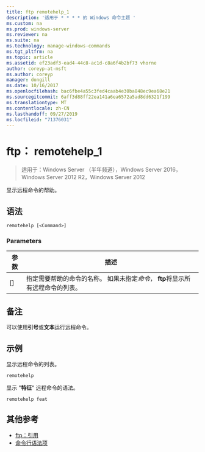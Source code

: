 ```yaml
---
title: ftp remotehelp_1
description: '适用于 * * * * 的 Windows 命令主题 '
ms.custom: na
ms.prod: windows-server
ms.reviewer: na
ms.suite: na
ms.technology: manage-windows-commands
ms.tgt_pltfrm: na
ms.topic: article
ms.assetid: ef23adf3-ead4-44c8-ac1d-c8a6f4b2bf73 vhorne
author: coreyp-at-msft
ms.author: coreyp
manager: dongill
ms.date: 10/16/2017
ms.openlocfilehash: bac6fbe4a55c3fed4caab4e30ba848ec9ea68e21
ms.sourcegitcommit: 6aff3d88ff22ea141a6ea6572a5ad8dd6321f199
ms.translationtype: MT
ms.contentlocale: zh-CN
ms.lasthandoff: 09/27/2019
ms.locfileid: "71376031"
---
```

# <a name="ftp-remotehelp_1"></a>ftp： remotehelp_1

>适用于：Windows Server （半年频道），Windows Server 2016，Windows Server 2012 R2，Windows Server 2012

显示远程命令的帮助。   
## <a name="syntax"></a>语法  
```  
remotehelp [<Command>]  
```  
### <a name="parameters"></a>Parameters  
|参数|描述|  
|-------|--------|  
|[<Command>]|指定需要帮助的命令的名称。 如果未指定*命令*， **ftp**将显示所有远程命令的列表。|  
## <a name="remarks"></a>备注  
可以使用**引号**或**文本**运行远程命令。  
## <a name="BKMK_Examples"></a>示例  
显示远程命令的列表。  
```  
remotehelp  
```  
显示 "**特征**" 远程命令的语法。  
```  
remotehelp feat  
```  
## <a name="additional-references"></a>其他参考  
-   [ftp：引用](ftp-quote.md)  
-   [命令行语法项](command-line-syntax-key.md)  
